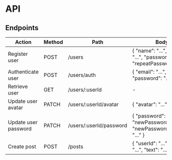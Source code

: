 # API

## Endpoints

| Action               | Method | Path                    | Body                                                                          | Status |
| -------------------- | ------ | ----------------------- | ----------------------------------------------------------------------------- | ------ |
| Register user        | POST   | /users                  | { "name": "...", "email": "...", "password": "...", "repeatPassword": "..." } | 201    |
| Authenticate user    | POST   | /users/auth             | { "email": "...", "password": "..." }                                         | 200    |
| Retrieve user        | GET    | /users/:userId          | -                                                                             | 200    |
| Update user avatar   | PATCH  | /users/:userId/avatar   | { "avatar": "..." }                                                           | 204    |
| Update user password | PATCH  | /users/:userId/password | { "password": "...", "newPassword": "...", "newPasswordConfirm": "..." }      | 204    |
| Create post          | POST   | /posts                  | { "userId": "...", "image": "...", "text": "..." }                            | 201    |
